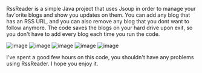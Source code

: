 RssReader is a simple Java project that uses Jsoup in order to manage your fav'orite blogs and show you updates on them.
You can add any blog that has an RSS URL, and you can also remove any blog that you dont want to follow anymore.
The code saves the blogs on your hard drive upon exit, so you don't have to add every blog each time you run the code.

![image](https://github.com/HoomanHMP/AP_RssReader/assets/153434854/2f64e6fb-1f93-4b4f-a87e-c16eda6758e8)
![image](https://github.com/HoomanHMP/AP_RssReader/assets/153434854/1a896521-0dd7-48a1-95f3-fdcdfc2ac197)
![image](https://github.com/HoomanHMP/AP_RssReader/assets/153434854/3340474f-77db-43a2-a6b1-8f550a7d54e9)
![image](https://github.com/HoomanHMP/AP_RssReader/assets/153434854/bff9d296-b324-414e-9850-eb8da0d09f37)
![image](https://github.com/HoomanHMP/AP_RssReader/assets/153434854/aee56404-d115-4095-9af8-e03711c506f5)

I've spent a good few hours on this code, you shouldn't have any problems using RssReader.
I hope you enjoy it.
